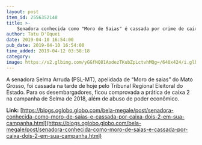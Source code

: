 ```yaml
---
layout: post
item_id: 2556352148
title: >-
    Senadora conhecida como "Moro de Saias" é cassada por crime de caixa 2
author: Tatu D'Oquei
date: 2019-04-10 16:54:00
pub_date: 2019-04-10 16:54:00
time_added: 2019-04-12 03:58:18
category: 
image: https://s2.glbimg.com/yGGfNQ81AodezTKubZpLctvhMQg=/640x424/i.glbimg.com/og/ig/infoglobo1/f/original/2019/04/10/81305887.zip.jpg
---
```


A senadora Selma Arruda (PSL-MT), apelidada de “Moro de saias” do Mato Grosso, foi cassada na tarde de hoje pelo Tribunal Regional Eleitoral do Estado. Para os desembargadores, ficou comprovada a prática de caixa 2 na campanha de Selma de 2018, além de abuso de poder econômico.

**Link:** [https://blogs.oglobo.globo.com/bela-megale/post/senadora-conhecida-como-moro-de-saias-e-cassada-por-caixa-dois-2-em-sua-campanha.html](https://blogs.oglobo.globo.com/bela-megale/post/senadora-conhecida-como-moro-de-saias-e-cassada-por-caixa-dois-2-em-sua-campanha.html)

